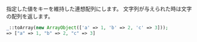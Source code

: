 指定した値をキーを維持した連想配列にします。
文字列が与えられた時は文字の配列を返します。

```php
_::toArray(new ArrayObject(['a' => 1, 'b' => 2, 'c' => 3]));
=> ["a" => 1, "b" => 2, "c" => 3]
```
